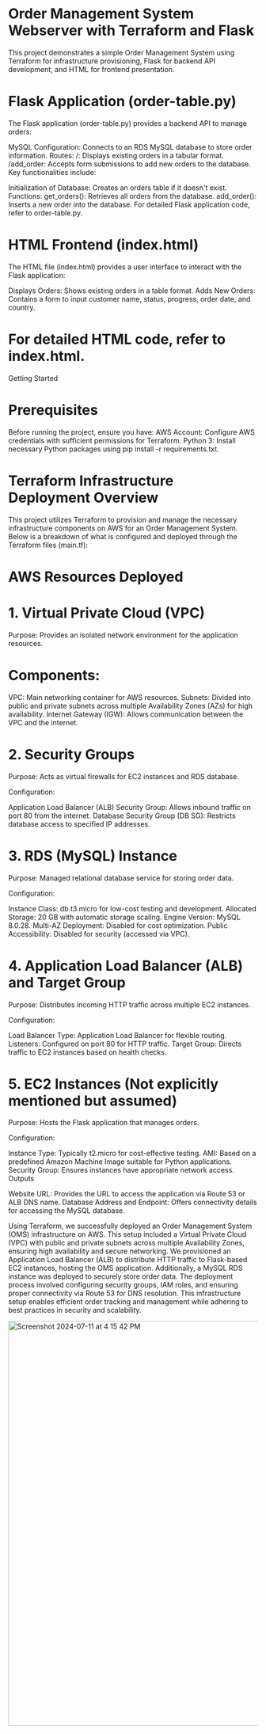 # Order Management System Webserver with Terraform and Flask

This project demonstrates a simple Order Management System using Terraform for infrastructure provisioning, Flask for backend API development, and HTML for frontend presentation.

# Flask Application (order-table.py)

The Flask application (order-table.py) provides a backend API to manage orders:

MySQL Configuration: Connects to an RDS MySQL database to store order information.
Routes:
/: Displays existing orders in a tabular format.
/add_order: Accepts form submissions to add new orders to the database.
Key functionalities include:

Initialization of Database: Creates an orders table if it doesn't exist.
Functions:
get_orders(): Retrieves all orders from the database.
add_order(): Inserts a new order into the database.
For detailed Flask application code, refer to order-table.py.

# HTML Frontend (index.html)

The HTML file (index.html) provides a user interface to interact with the Flask application:

Displays Orders: Shows existing orders in a table format.
Adds New Orders: Contains a form to input customer name, status, progress, order date, and country.
# For detailed HTML code, refer to index.html.

Getting Started

# Prerequisites
Before running the project, ensure you have:
AWS Account: Configure AWS credentials with sufficient permissions for Terraform.
Python 3: Install necessary Python packages using pip install -r requirements.txt.

# Terraform Infrastructure Deployment Overview

This project utilizes Terraform to provision and manage the necessary infrastructure components on AWS for an Order Management System. Below is a breakdown of what is configured and deployed through the Terraform files (main.tf):

# AWS Resources Deployed

# 1. Virtual Private Cloud (VPC)
Purpose: Provides an isolated network environment for the application resources.

# Components:

VPC: Main networking container for AWS resources.
Subnets: Divided into public and private subnets across multiple Availability Zones (AZs) for high availability.
Internet Gateway (IGW): Allows communication between the VPC and the internet.

# 2. Security Groups
Purpose: Acts as virtual firewalls for EC2 instances and RDS database.

Configuration:

Application Load Balancer (ALB) Security Group: Allows inbound traffic on port 80 from the internet.
Database Security Group (DB SG): Restricts database access to specified IP addresses.

# 3. RDS (MySQL) Instance
Purpose: Managed relational database service for storing order data.

Configuration:

Instance Class: db.t3.micro for low-cost testing and development.
Allocated Storage: 20 GB with automatic storage scaling.
Engine Version: MySQL 8.0.28.
Multi-AZ Deployment: Disabled for cost optimization.
Public Accessibility: Disabled for security (accessed via VPC).

# 4. Application Load Balancer (ALB) and Target Group
Purpose: Distributes incoming HTTP traffic across multiple EC2 instances.

Configuration:

Load Balancer Type: Application Load Balancer for flexible routing.
Listeners: Configured on port 80 for HTTP traffic.
Target Group: Directs traffic to EC2 instances based on health checks.

# 5. EC2 Instances (Not explicitly mentioned but assumed)
Purpose: Hosts the Flask application that manages orders.

Configuration:

Instance Type: Typically t2.micro for cost-effective testing.
AMI: Based on a predefined Amazon Machine Image suitable for Python applications.
Security Group: Ensures instances have appropriate network access.
Outputs

Website URL: Provides the URL to access the application via Route 53 or ALB DNS name.
Database Address and Endpoint: Offers connectivity details for accessing the MySQL database.

Using Terraform, we successfully deployed an Order Management System (OMS) infrastructure on AWS. This setup included a Virtual Private Cloud (VPC) with public and private subnets across multiple Availability Zones, ensuring high availability and secure networking. We provisioned an Application Load Balancer (ALB) to distribute HTTP traffic to Flask-based EC2 instances, hosting the OMS application. Additionally, a MySQL RDS instance was deployed to securely store order data. The deployment process involved configuring security groups, IAM roles, and ensuring proper connectivity via Route 53 for DNS resolution. This infrastructure setup enables efficient order tracking and management while adhering to best practices in security and scalability.

<img width="818" alt="Screenshot 2024-07-11 at 4 15 42 PM" src="https://github.com/user-attachments/assets/38b05dc3-0bee-44f5-900c-2ff3a770da76">
